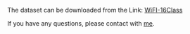 The dataset can be downloaded from the Link: [WiFI-16Class](https://pan.baidu.com/s/14fc34rvbD6DGtP95YPiCqw&pwd=lg4n)

If you have any questions, please contact with [me](mailto:geminixl615@gmail.com).
